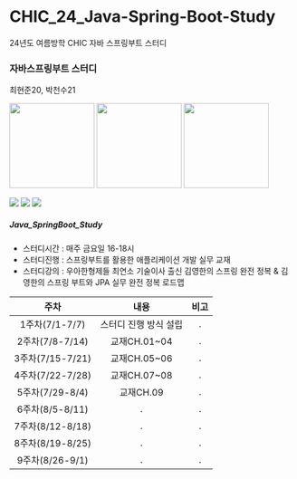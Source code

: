 # CHIC_24_Java-Spring-Boot-Study
24년도 여름방학 CHIC 자바 스프링부트 스터디
### 자바스프링부트 스터디
최현준20, 박천수21

<p align="left">
  <img src='https://encrypted-tbn2.gstatic.com/images?q=tbn:ANd9GcRns1pC5HUQt3mxU82Gg7qbqFfqkpwEw3-ZJvmc-5rDAuenK1g2' width='150px'>
  <img src="https://thumbnail10.coupangcdn.com/thumbnails/remote/492x492ex/image/rs_quotation_api/xjol0a6r/6295af0adb80456dbbe7f99e949600d2.jpg" width="150px" >
  <img src="https://blog.kakaocdn.net/dn/RjCpI/btrG7ZmnpCy/gUVOtKjz6vVR8tADUDRxU0/img.png" width="150px" >
</p>
<p align="left">
  <img src="https://img.shields.io/badge/Spring-6DB33F?style=for-the-badge&logo=Spring&logoColor=white"> 
  <img src="https://img.shields.io/badge/springboot-6DB33F?style=for-the-badge&logo=springboot&logoColor=white">
  <img src="https://img.shields.io/badge/IntelliJIDEA-000000.svg?style=for-the-badge&logo=intellij-idea&logoColor=white">
</p>



##### Java_SpringBoot_Study

- 스터디시간 : 매주 금요일 16-18시
- 스터디진행 : 스프링부트를 활용한 애플리케이션 개발 실무 교재
- 스터디강의 : 우아한형제들 최연소 기술이사 출신 김영한의 스프링 완전 정복 & 김영한의 스프링 부트와 JPA 실무 완전 정복 로드맵


|주차|내용|비고|
|:---:|:---:|:---:|
|1주차(7/1-7/7)|스터디 진행 방식 설립|.|
|2주차(7/8-7/14)|교재CH.01~04|.|
|3주차(7/15-7/21)|교재CH.05~06|.|
|4주차(7/22-7/28)|교재CH.07~08|.|
|5주차(7/29-8/4)|교재CH.09|.|
|6주차(8/5-8/11)|.|.|
|7주차(8/12-8/18)|.|.|
|8주차(8/19-8/25)|.|.|
|9주차(8/26-9/1)|.|.|


